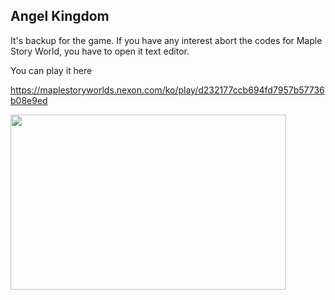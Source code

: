 ## Angel Kingdom

It's backup for the game.
If you have any interest abort the codes for Maple Story World, you have to open it text editor.

You can play it here

https://maplestoryworlds.nexon.com/ko/play/d232177ccb694fd7957b57736b08e9ed

[<img src="https://img.youtube.com/vi/hwMaJ43yfvo/hqdefault.jpg" width="441" height="280"/>](https://www.youtube.com/watch?v=hwMaJ43yfvo)
